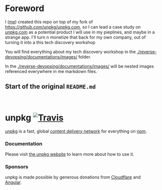 # Foreword 

I ([me](https://github.com/Jean-Baptiste-Lasselle)) created this repo on top of my fork of https://github.com/unpkg/unpkg.com, so I can lead a case study on [unpkg.com](#) as a potential product I will use in my pieplines, and maybe in a strange app. I'll turn n monetize that back for my own company, out of turning it into a this tech discovery workshop

You will find everything about my tech discovery workshop in the [./reverse-devopsing/documentations/images/](/reverse-devopsing/docuementations/images/)  folder.
 
In the [./reverse-devopsing/documentations/images/](/reverse-devopsing/docuementations/images/)  will be nested images referenced everywhere in me markdown files.


## Start of the original `README.md` 

<br/>

# unpkg [![Travis][build-badge]][build]

[build-badge]: https://img.shields.io/travis/unpkg/unpkg.com/master.svg?style=flat-square
[build]: https://travis-ci.org/unpkg/unpkg.com

[unpkg](https://unpkg.com) is a fast, global [content delivery network](https://en.wikipedia.org/wiki/Content_delivery_network) for everything on [npm](https://www.npmjs.com/).

### Documentation

Please visit [the unpkg website](https://unpkg.com) to learn more about how to use it.

### Sponsors

unpkg is made possible by generous donations from [Cloudflare](https://cloudflare.com) and [Angular](https://angular.io).
